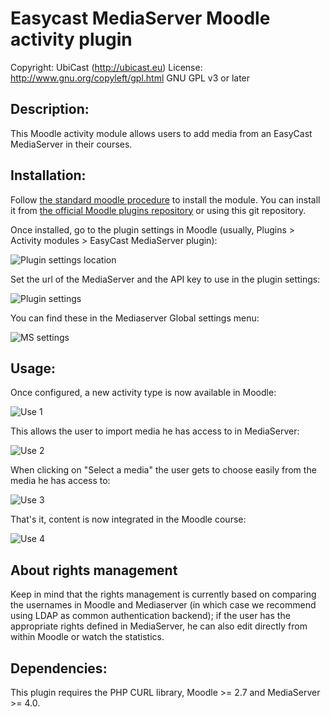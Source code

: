 Easycast MediaServer Moodle activity plugin
===========================================

Copyright: UbiCast (http://ubicast.eu)
License: http://www.gnu.org/copyleft/gpl.html GNU GPL v3 or later


Description:
------------
This Moodle activity module allows users to add media from an EasyCast MediaServer in their courses.

Installation:
-------------

Follow [the standard moodle procedure](https://docs.moodle.org/28/en/Installing_plugins) to install the module. You can install it from [the official Moodle plugins repository](https://moodle.org/plugins/view.php?plugin=mod_easycastms) or using this git repository.

Once installed, go to the plugin settings in Moodle (usually, Plugins > Activity modules > EasyCast MediaServer plugin): 

![Plugin settings location](http://www.ubicast.eu/medias/downloads/techdocs/lms-integration/moodle/settings1.png)

Set the url of the MediaServer and the API key to use in the plugin settings: 

![Plugin settings](http://www.ubicast.eu/medias/downloads/techdocs/lms-integration/moodle/settings2.png)

You can find these in the Mediaserver Global settings menu:

![MS settings](http://www.ubicast.eu/medias/downloads/techdocs/lms-integration/moodle/settings3.png)

Usage:
------

Once configured, a new activity type is now available in Moodle:

![Use 1](http://www.ubicast.eu/medias/downloads/techdocs/lms-integration/moodle/use1.png)

This allows the user to import media he has access to in MediaServer:

![Use 2](http://www.ubicast.eu/medias/downloads/techdocs/lms-integration/moodle/use2.png)

When clicking on "Select a media" the user gets to choose easily from the media he has access to:

![Use 3](http://www.ubicast.eu/medias/downloads/techdocs/lms-integration/moodle/use3.png)

That's it, content is now integrated in the Moodle course:

![Use 4](http://www.ubicast.eu/medias/downloads/techdocs/lms-integration/moodle/use4.png)

About rights management
-----------------------

Keep in mind that the rights management is currently based on comparing the usernames in Moodle and Mediaserver (in which case we recommend using LDAP as common authentication backend); if the user has the appropriate rights defined in MediaServer, he can also edit directly from within Moodle or watch the statistics.

Dependencies:
-------------
This plugin requires the PHP CURL library, 
Moodle >= 2.7 and MediaServer >= 4.0.

